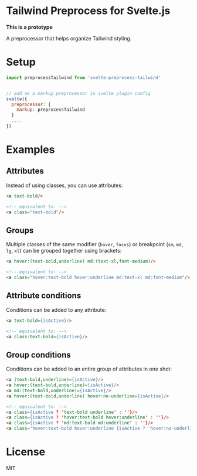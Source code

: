 # Tailwind Preprocess for Svelte.js

**This is a prototype**

A preprocessor that helps organize Tailwind styling.

# Setup

```javascript
import preprocessTailwind from 'svelte-preprocess-tailwind'


// add as a markup preprocessor in svelte plugin config
svelte({
  preprocessor: {
    markup: preprocessTailwind
  }
  ....
})
```

# Examples

## Attributes

Instead of using classes, you can use attributes:

```html
<a text-bold/>

<!-- equivalent to: -->
<a class="text-bold"/>
```

## Groups

Multiple classes of the same modifier (`hover`, `focus`) or breakpoint (`sm`, `md`, `lg`, `xl`) can be grouped together using brackets:

```html
<a hover:(text-bold,underline) md:(text-xl,font-medium)/>

<!-- equivalent to: -->
<a class="hover:text-bold hover:underline md:text-xl md:font-medium"/>
```

## Attribute conditions

Conditions can be added to any attribute:

```html
<a text-bold={isActive}/>

<!-- equivalent to: -->
<a class:text-bold={isActive}/>
```

## Group conditions

Conditions can be added to an entire group of attributes in one shot:

```html
<a (text-bold,underline)={isActive}/>
<a hover:(text-bold,underline)={isActive}/>
<a md:(text-bold,underline)={isActive}/>
<a hover:(text-bold,underline) hover:no-underline={isActive}/>

<!-- equivalent to: -->
<a class={isActive ? 'text-bold underline' : ''}/>
<a class={isActive ? 'hover:text-bold hover:underline' : ''}/>
<a class={isActive ? 'md:text-bold md:underline' : ''}/>
<a class="hover:text-bold hover:underline {isActive ? 'hover:no-underline' : ''}"/>

```

# License

MIT
